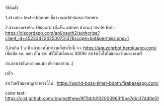 วิธีติดตั้ง

1.สร้างห้อง text-channel ชื่อว่า world-boss-timers

2.ชวนบอทเข้าห้อง Discord (ตั้งเป็น admin ด้วยนะ)
Invite Bot : https://discordapp.com/api/oauth2/authorize?client_id=452334724250075137&scope=bot&permissions=1

3.ถ้าเกิน 1 นาที แล้วบอทไม่ทำงานก็เข้าเว็บนี้ >> https://aquzohrbot.herokuapp.com/ เพื่อเปิด sv. บอท เป็น sv. ฟรีใช้ได้เดือนละ 300hr ถ้าเข้าเว็บไม่ได้แสดงว่าหมดเวลาฟรี 

ปล.อย่าเข้ากันหลายคนเน้อ เดียวบอทรวน :)

เสร็จ

ถ้าเว็บฟรีหมดมาดูเวลาตรงนี้ได้ : https://world-boss-timer-bdoth.firebaseapp.com/

color text: https://gist.github.com/ringmatthew/9f7bbfd102003963f9be7dbcf7d40e51
